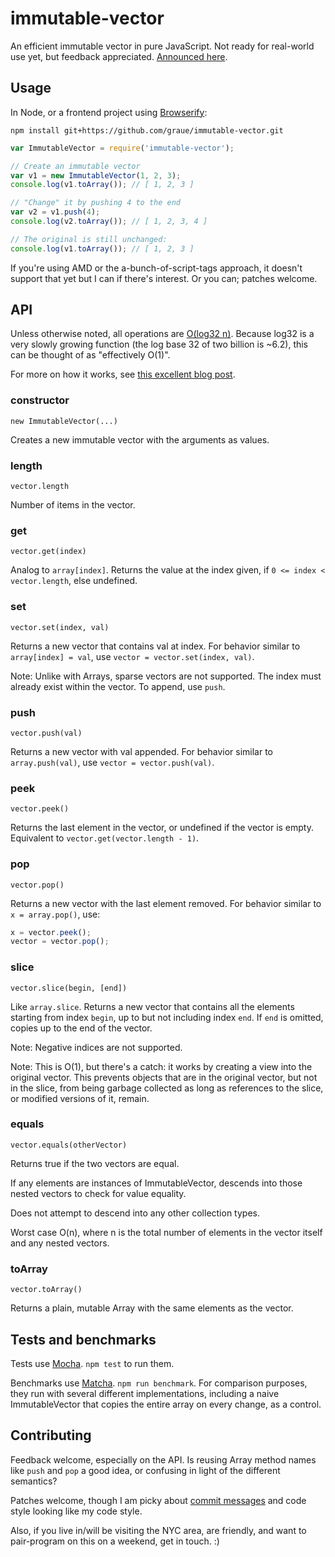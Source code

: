 # immutable-vector

An efficient immutable vector in pure JavaScript. Not ready for
real-world use yet, but feedback appreciated. [Announced
here](https://scott.mn/2014/03/24/implementing_immutable_vectors_javascript/).


## Usage

In Node, or a frontend project using
[Browserify](http://browserify.org):

`npm install git+https://github.com/graue/immutable-vector.git`

~~~.js
var ImmutableVector = require('immutable-vector');

// Create an immutable vector
var v1 = new ImmutableVector(1, 2, 3);
console.log(v1.toArray()); // [ 1, 2, 3 ]

// "Change" it by pushing 4 to the end
var v2 = v1.push(4);
console.log(v2.toArray()); // [ 1, 2, 3, 4 ]

// The original is still unchanged:
console.log(v1.toArray()); // [ 1, 2, 3 ]
~~~

If you're using AMD or the a-bunch-of-script-tags approach, it doesn't
support that yet but I can if there's interest. Or you can; patches
welcome.


## API

Unless otherwise noted, all operations are [O(log32
n)](https://en.wikipedia.org/wiki/Big_O_notation). Because log32 is a
very slowly growing function (the log base 32 of two billion is ~6.2),
this can be thought of as "effectively O(1)".

For more on how it works, see [this excellent blog
post](http://hypirion.com/musings/understanding-persistent-vector-pt-1).

### constructor

`new ImmutableVector(...)`

Creates a new immutable vector with the arguments as values.

### length

`vector.length`

Number of items in the vector.

### get

`vector.get(index)`

Analog to `array[index]`. Returns the value at the index given, if `0
<= index < vector.length`, else undefined.

### set

`vector.set(index, val)`

Returns a new vector that contains val at index. For behavior similar
to `array[index] = val`, use `vector = vector.set(index, val)`.

Note: Unlike with Arrays, sparse vectors are not supported. The index
must already exist within the vector. To append, use `push`.

### push

`vector.push(val)`

Returns a new vector with val appended. For behavior similar to
`array.push(val)`, use `vector = vector.push(val)`.

### peek

`vector.peek()`

Returns the last element in the vector, or undefined if the vector is
empty. Equivalent to `vector.get(vector.length - 1)`.

### pop

`vector.pop()`

Returns a new vector with the last element removed. For behavior
similar to `x = array.pop()`, use:

~~~.js
x = vector.peek();
vector = vector.pop();
~~~

### slice

`vector.slice(begin, [end])`

Like `array.slice`. Returns a new vector that contains all the
elements starting from index `begin`, up to but not including index
`end`. If `end` is omitted, copies up to the end of the vector.

Note: Negative indices are not supported.

Note: This is O(1), but there's a catch: it works by creating a view
into the original vector. This prevents objects that are in the
original vector, but not in the slice, from being garbage collected as
long as references to the slice, or modified versions of it, remain.

### equals

`vector.equals(otherVector)`

Returns true if the two vectors are equal.

If any elements are instances of ImmutableVector, descends into those
nested vectors to check for value equality.

Does not attempt to descend into any other collection types.

Worst case O(n), where n is the total number of elements in the vector
itself and any nested vectors.

### toArray

`vector.toArray()`

Returns a plain, mutable Array with the same elements as the vector.


## Tests and benchmarks

Tests use [Mocha](http://visionmedia.github.io/mocha/). `npm test` to
run them.

Benchmarks use [Matcha](https://github.com/logicalparadox/matcha).
`npm run benchmark`. For comparison purposes, they run with several
different implementations, including a naive ImmutableVector that
copies the entire array on every change, as a control.


## Contributing

Feedback welcome, especially on the API. Is reusing Array method names
like `push` and `pop` a good idea, or confusing in light of the
different semantics?

Patches welcome, though I am picky about [commit
messages](http://tbaggery.com/2008/04/19/a-note-about-git-commit-messages.html)
and code style looking like my code style.

Also, if you live in/will be visiting the NYC area, are friendly, and
want to pair-program on this on a weekend, get in touch. :)
